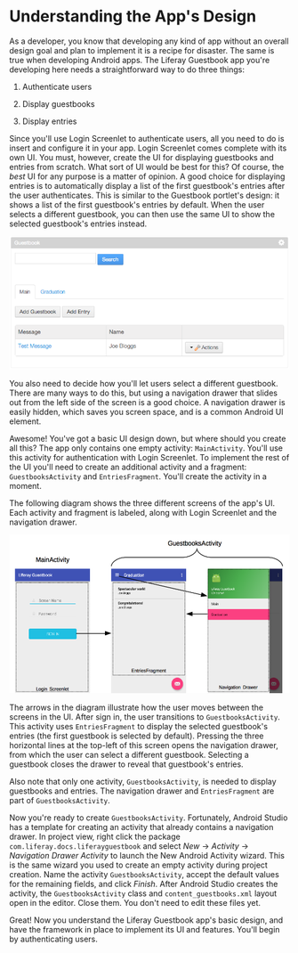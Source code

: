 # Understanding the App's Design [](id=understanding-the-apps-design)

As a developer, you know that developing any kind of app without an overall 
design goal and plan to implement it is a recipe for disaster. The same is true 
when developing Android apps. The Liferay Guestbook app you're developing here 
needs a straightforward way to do three things: 

1. Authenticate users

2. Display guestbooks

3. Display entries

Since you'll use Login Screenlet to authenticate users, all you need to do is 
insert and configure it in your app. Login Screenlet comes complete with its own 
UI. You must, however, create the UI for displaying guestbooks and entries from 
scratch. What sort of UI would be best for this? Of course, the *best* UI for 
any purpose is a matter of opinion. A good choice for displaying entries is to 
automatically display a list of the first guestbook's entries after the user 
authenticates. This is similar to the Guestbook portlet's design: it shows a 
list of the first guestbook's entries by default. When the user selects a 
different guestbook, you can then use the same UI to show the selected 
guestbook's entries instead. 

![Figure 1: By default, the first guestbook in the portlet is selected.](../../images/guestbook-portlet.png)

You also need to decide how you'll let users select a different guestbook. There 
are many ways to do this, but using a navigation drawer that slides out from the 
left side of the screen is a good choice. A navigation drawer is easily hidden, 
which saves you screen space, and is a common Android UI element. 

Awesome! You've got a basic UI design down, but where should you create all 
this? The app only contains one empty activity: `MainActivity`. You'll use this 
activity for authentication with Login Screenlet. To implement the rest of the 
UI you'll need to create an additional activity and a fragment: 
`GuestbooksActivity` and `EntriesFragment`. You'll create the activity in a 
moment. 

The following diagram shows the three different screens of the app's UI. Each 
activity and fragment is labeled, along with Login Screenlet and the navigation 
drawer. 

![Figure 2: The Liferay Guestbook app's design uses two activities and a fragment.](../../images/android-app-design.png)

The arrows in the diagram illustrate how the user moves between the screens in 
the UI. After sign in, the user transitions to `GuestbooksActivity`. This 
activity uses `EntriesFragment` to display the selected guestbook's entries (the 
first guestbook is selected by default). Pressing the three horizontal lines at 
the top-left of this screen opens the navigation drawer, from which the user can 
select a different guestbook. Selecting a guestbook closes the drawer to reveal 
that guestbook's entries. 

Also note that only one activity, `GuestbooksActivity`, is needed to display 
guestbooks and entries. The navigation drawer and `EntriesFragment` are part of 
`GuestbooksActivity`. 

Now you're ready to create `GuestbooksActivity`. Fortunately, Android Studio has 
a template for creating an activity that already contains a navigation drawer. 
In project view, right click the package `com.liferay.docs.liferayguestbook` and 
select *New* &rarr; *Activity* &rarr; *Navigation Drawer Activity* to launch the 
New Android Activity wizard. This is the same wizard you used to create an empty 
activity during project creation. Name the activity `GuestbooksActivity`, accept 
the default values for the remaining fields, and click *Finish*. After Android 
Studio creates the activity, the `GuestbooksActivity` class and 
`content_guestbooks.xml` layout open in the editor. Close them. You don't need 
to edit these files yet. 

Great! Now you understand the Liferay Guestbook app's basic design, and have the 
framework in place to implement its UI and features. You'll begin by 
authenticating users. 
